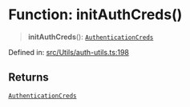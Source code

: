 # Function: initAuthCreds()

> **initAuthCreds**(): [`AuthenticationCreds`](../type-aliases/AuthenticationCreds.md)

Defined in: [src/Utils/auth-utils.ts:198](https://github.com/Fokusdotid/bail/blob/82f46c566476ac566bfd781dede14412fcdfb787/src/Utils/auth-utils.ts#L198)

## Returns

[`AuthenticationCreds`](../type-aliases/AuthenticationCreds.md)
